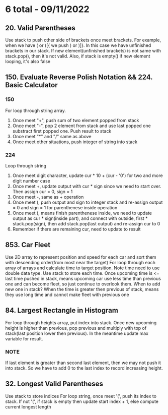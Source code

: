 # 6 total - 09/11/2022

## 20. Valid Parentheses
Use stack to push other side of brackets once meet brackets. For example, when we have ( or ([{ we push ) or )]}. In this case we have unfinished brackets in our stack. If new element(unfinished brackets) is not same with stack.pop(), then it's not valid. Also, if stack is empty() if new element looping, it's also false

## 150. Evaluate Reverse Polish Notation && 224. Basic Calculator
### 150
For loop through string array.
1. Once meet "+", push sum of two element popped from stack
2. Once meet "-", pop 2 element from stack and use last popped one substract first popped one. Push result to stack
3. Once meet "*" and "/" same as above
4. Once meet other situations, push integer of string into stack
### 224
Loop through string
1. Once meet digit character, update cur * 10 + (cur - '0') for two and more digit number case
2. Once meet +, update output with cur * sign since we need to start over. Then assign cur = 0, sign = 1
3. Once meet -, same as + operation
4. Once meet (, push output and sign to integer stack and re-assign output = 0 and sign = 1 for parenthenese inside operation
5. Once meet ), means finish parenthenese inside, we need to update output as cur * sign(inside part), and connect with outside, first * stack.pop(sign), then add stack.pop(last output) and re-assign cur to 0
6. Remember if there are remaining cur, need to update to result

## 853. Car Fleet
Use 2D array to represent position and speed for each car and sort them with descending order(from most near the target)
For loop through each array of arrays and calculate time to target position. Note time need to use double data type.
Use stack to store each time. Once upcoming time is <= last time pushed in stack, means upcoming car use less time than previous one and can become fleet, so just continue to overlook them. When to add new one in stack? When the time is greater then previous of stack, means they use long time and cannot make fleet with previous one

## 84. Largest Rectangle in Histogram
For loop through heights array, put index into stack. Once new upcoming height is higher than previous, pop previous and multiply with top of stack(last position lower then previous). In the meantime update max variable for result.
### NOTE
If last element is greater than second last element, then we may not push it into stack. So we have to add 0 to the last index to record increasing height.

## 32. Longest Valid Parentheses
Use stack to store indices
For loop string, once meet '(', push its index to stack. If not '(', if stack is empty then update start index + 1, else compute current longest length
